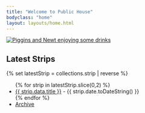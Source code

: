 ```yaml
---
title: "Welcome to Public House"
bodyclass: "home"
layout: layouts/home.html
---
```


<a href="{% set latestStrip = collections.strip | reverse %}{% for strip in latestStrip.slice(0,1) %}{{ strip.url | url }}{% endfor  %}">
    <img class="hero" src="http://placehold.it/1024x512/999999/333333&text=example+image" alt="Piggins and Newt enjoying some drinks">
</a>

## Latest Strips

{% set latestStrip = collections.strip | reverse %}
    <ul>
        {% for strip in latestStrip.slice(0,2) %}
            <li><a href=" {{ strip.url | url }}  ">{{ strip.data.title }}</a> - {{ strip.date.toDateString() }}</li>
        {% endfor  %}
    <li><a href="/strips/">Archive</a></li>
</ul>
